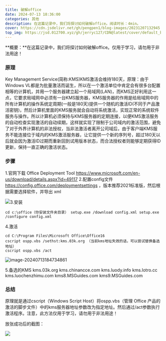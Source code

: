 ```yaml
---
title: 破解office
date: 2024-07-13 18:36:00
categories: 其他
description: 在这篇记录中，我们将探讨如何破解office。阅读时长：4min。
cover: https://cdn.jsdelivr.net/gh/pengpen1/blog-images/20231207132945.png
top_img: https://jsd.012700.xyz/gh/jerryc127/CDN@latest/cover/default_bg.png
---
```

**概要：**在这篇记录中，我们将探讨如何破解office。仅用于学习，请勿用于非法用途！

### 原理

Key Management Service(简称:KMS)KMS激活会维持180天，原理：由于Windows VL都是为批量激活而诞生，所以在一个激活单位中肯定会有很多台配置相等的计算机，并用一个服务器建立起一个局域网(LAN)，而KMS正好利用这一点，它要求局域网中必须有一台KMS服务器，KMS服务器的作用是给局域网中的所有计算机的操作系统定周期(一般是180天)提供一个随机的激活ID(不同于产品激活密钥)，然后计算机里面的KMS服务就会自动将系统激活，实现正常的系统软件服务与操作。所以计算机必须保持与KMS服务器的定期连接，以便KMS激活服务的自动检查实现激活的自动续期，这样就实现了限制于公司域内的激活范围，避免了对于外界计算机的非法授权，当非法激活者离开公司域后，由于客户端KMS服务不能连接位于域内的KMS激活服务器，让它提供一个新的序列号，超过180天以后就会因为激活ID过期而重新回到试用版本状态，而合法授权者则能够定期获得ID更新，保持一直正确的激活状态。



### 步骤

1.官网下载 Office Deployment Tool https://www.microsoft.com/en-us/download/details.aspx?id=49117
2.配置config文件 https://config.office.com/deploymentsettings ，版本推荐2021标准版，然后根据需要选择软件，并导出 xml 

![](https://cdn.jsdelivr.net/gh/pengpen1/blog-images/20240713184528.png)3.安装 

```shell
cd c:\office（你安装文件夹目录） setup.exe /download config.xml setup.exe /configure config.xml 
```

4.激活 

```shell
cd C:\Program Files\Microsoft Office\Office16 
cscript ospp.vbs /sethst:kms.03k.org （当前kms地址失效的话，可以尝试替换备选地址）
cscript ospp.vbs /act 
```

![image-20240713184734861](C:\Users\coderpeng\AppData\Roaming\Typora\typora-user-images\image-20240713184734861.png)

5.备选的KMS kms.03k.org kms.chinancce.com kms.luody.info kms.lotro.cc kms.luochenzhimu.com kms8.MSGuides.com kms9.MSGuides.com





### 总结

原理就是通过cscript（Windows Script Host）将ospp.vbs（管理 Office 产品的激活的脚步文件）中的kms服务器地址参数改为指定地址。然后通过/act参数执行激活程序。注意，此方法仅用于学习，请勿用于非法用途！

放张成功后的截图：

![](https://cdn.jsdelivr.net/gh/pengpen1/blog-images/70ac79602bf4a5f0e631ad29a140d43.png)